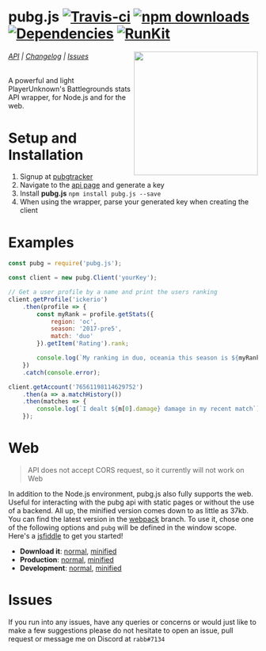 # pubg.js [![Travis-ci](https://travis-ci.org/ickerio/pubg.js.svg?branch=master)](https://travis-ci.org/ickerio/pubg.js) [![npm downloads](https://img.shields.io/npm/dt/pubg.js.svg?maxAge=3600)](https://www.npmjs.com/package/pubg.js) [![Dependencies](https://img.shields.io/david/ickerio/pubg.js.svg?maxAge=3600)](https://david-dm.org/ickerio/pubg.js) [![RunKit](https://badge.runkitcdn.com/pubg.js.svg)](https://npm.runkit.com/pubg.js)

<img src="https://user-images.githubusercontent.com/14541442/32552867-3d44fd8e-c4d0-11e7-85d5-5199697582bd.png" width="250" align="right">

###### [API](docs/api.md) | [Changelog](docs/changelog.md) | [Issues](#issues)

A powerful and light PlayerUnknown's Battlegrounds stats API wrapper, for Node.js and for the web.
 
# Setup and Installation
1. Signup at [pubgtracker](https://pubgtracker.com/)
2. Navigate to the [api page](https://pubgtracker.com/site-api) and generate a key
3. Install **pubg.js** `npm install pubg.js --save`
4. When using the wrapper, parse your generated key when creating the client


# Examples
```js
const pubg = require('pubg.js');

const client = new pubg.Client('yourKey');

// Get a user profile by a name and print the users ranking
client.getProfile('ickerio')
    .then(profile => {
        const myRank = profile.getStats({
            region: 'oc',
            season: '2017-pre5',
            match: 'duo'
        }).getItem('Rating').rank;

        console.log(`My ranking in duo, oceania this season is ${myRank}`);
    })
    .catch(console.error);

client.getAccount('76561198114629752')
    .then(a => a.matchHistory())
    .then(matches => {
        console.log(`I dealt ${m[0].damage} damage in my recent match`)
    });
```

# Web
> API does not accept CORS request, so it currently will not work on Web

In addition to the Node.js environment, pubg.js also fully supports the web. Useful for interacting with the pubg api with static pages or without the use of a backend. All up, the minified version comes down to as little as 37kb. You can find the latest version in the [webpack](https://github.com/ickerio/pubg.js/tree/webpack) branch. To use it, chose one of the following options and `pubg` will be defined in the window scope. Here's a [jsfiddle](https://jsfiddle.net/mat4qfwn/) to get you started!
 - **Download it**: [normal](https://raw.githubusercontent.com/ickerio/pubg.js/webpack/pubg.js), [minified](https://raw.githubusercontent.com/ickerio/pubg.js/webpack/pubg.min.js)
 - **Production**: [normal](https://cdn.rawgit.com/ickerio/pubg.js/webpack/pubg.js), [minified](https://cdn.rawgit.com/ickerio/pubg.js/webpack/pubg.min.js)
 - **Development**: [normal](https://rawgit.com/ickerio/pubg.js/webpack/pubg.js), [minified](https://rawgit.com/ickerio/pubg.js/webpack/pubg.min.js)

# Issues
If you run into any issues, have any queries or concerns or would just like to make a few suggestions please do not hesitate to open an issue, pull request or message me on Discord at `rabb#7134`

